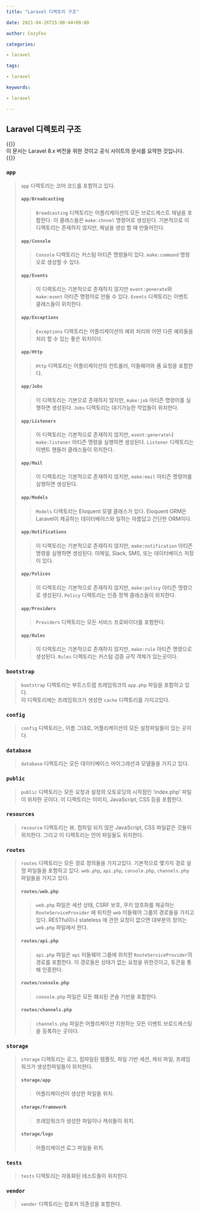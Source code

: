 ```yaml
---
title: "Laravel 디렉토리 구조"

date: 2021-04-26T15:00:44+09:00

author: CozyFex

categories:

- laravel

tags:

- laravel

keywords:

- laravel

---
```


## Laravel 디렉토리 구조

{{<admonition note>}}  
이 문서는 Laravel 8.x 버전을 위한 것이고 공식 사이트의 문서를 요약한 것입니다.  
{{</admonition>}}

### `app`

> `app` 디렉토리는 코어 코드를 포함하고 있다.
> #### `app/Broadcasting`
>> `Broadcasting` 디렉토리는 어플리케이션의 모든 브로드케스트 채널을 포함한다.
> 이 클래스들은 `make:chnnel` 명령어로 생성된다.
> 기본적으로 이 디렉토리는 존재하지 않지만, 채널을 생성 할 때 만들어진다.
> #### `app/Console`
>> `Console` 디렉토리는 커스텀 아티즌 명령들이 있다.
> `make:command` 명령오로 생성할 수 있다.
> #### `app/Events`
>> 이 디렉토리는 기본적으로 존재하지 않지만 `event:generate`와 `make:event` 아티즌 명령어로 만들 수 있다.
> `Events` 디렉토리는 이벤트 클래스들이 위치한다.
> #### `app/Exceptions`
>> `Exceptions` 디렉토리는 어플리케이션의 예외 처리와 어떤 다른 예외들을 처리 할 수 있는 좋은 위치이다.
> #### `app/Http`
>> `Http` 디렉토리는 어플리케이션의 컨트롤러, 미들웨어와 폼 요청을 포함한다.
> #### `app/Jobs`
>> 이 디렉토리는 기본으로 존재하지 않지만, `make:job` 아티즌 명령어를 실행하면 생성된다.
> `Jobs` 디렉토리는 대기가능한 작업들이 위치한다.
> #### `app/Listeners`
>> 이 디렉토리는 기본적으로 존재하지 않지만, `event:generate`나 `make:listener` 아티즌 명령을 실행하면 생성된다.
> `Listener` 디렉토리는 이벤트 핸들러 클래스들이 위치한다.
> #### `app/Mail`
>> 이 디렉토리는 기본적으로 존재하지 않지만, `make:mail` 아티즌 명령어를 실행하면 생성된다.
> #### `app/Models`
>> `Models` 디렉토리는 Eloquent 모델 클래스가 있다.
> Eloquent ORM은 Laravel이 제공하는 데이터베이스와 일하는 아름답고 간단한 ORM이다.
> #### `app/Notifications`
>> 이 디렉토리는 기본적으로 존재하지 않지만, `make:notification` 아티즌 명령을 실행하면 생성된다.
> 이메일, Slack, SMS, 또는 데이터베이스 저장이 있다.
> #### `app/Polices`
>> 이 디렉토리는 기본적으로 존재하지 않지만, `make:policy` 아티즌 명령으로 생성된다.
> `Policy` 디렉토리는 인증 정책 클래스들이 위치한다.
> #### `app/Providers`
>> `Providers` 디렉토리는 모든 서비스 프로바이더를 포함한다.
> #### `app/Rules`
>> 이 디렉토리는 기본적으로 존재하지 않지만, `make:rule` 아티즌 명령으로 생성된다.
> `Rules` 디렉토리는 커스텀 검증 규직 객체가 있는곳이다.

### `bootstrap`

> `bootstrap` 디렉토리는 부트스트렙 프레임워크의 `app.php` 파일을 포함하고 있다.  
> 이 디렉토리에는 프레임워크가 생성한 `cache` 디렉토리를 가지고있다.

### `config`

> `config` 디렉토리는, 이름 그대로, 어플리케이션의 모든 설정파일들이 있는 곳이다.

### `database`

> `database` 디렉토리는 모든 데이터베이스 마이그레션과 모델들을 가지고 있다.

### `public`

> `public` 디렉토리는 모든 요청과 설정의 오토로딩의 시작점인 'index.php' 파일이 위차한 곳이다. 이 디렉토리는 이미지, JavaScript, CSS 등을 포함한다.

### `resources`

> `resource` 디렉토리는 뷰, 컴파일 되지 않은 JavaScript, CSS 파일같은 것들이 위치한다. 그리고 이 디렉토리는 언어 파일들도 위치한다.

### `routes`

> `routes` 디렉토리는 모든 경로 정의들을 가지고있다. 기본적으로 몇가지 경로 설정 파일들을 포함하고 있다.
> `web.php`, `api.php`, `console.php`, `channels.php` 파일들을 가지고 있다.
> #### `routes/web.php`
>> `web.php` 파일은 세션 상태, CSRF 보호, 쿠키 암호화를 제공하는 `RouteServiceProvider` 에 위치한 `web` 미들웨어 그룹의 경로들을 가지고있다.
> RESTful이나 stateless 에 관한 요청이 없으면 대부분의 정의는 `web.php` 파일에서 한다.
> #### `routes/api.php`
>> `api.php` 파일은 `api` 미들웨어 그룹에 위치한 `RouteServiceProvider`의 경로를 포함한다.
> 이 경로들은 상태가 없는 요청을 위한것이고, 토큰을 통해 인증한다.
> #### `routes/console.php`
>> `console.php` 파일은 모든 폐쇠된 콘솔 기반을 포함한다.
> #### `routes/channels.php`
>> `channels.php` 파일은 어플리케이션 지원하는 모든 이벤트 브로드케스팅을 등록하는 곳이다.

### `storage`

> `storage` 디렉토리는 로그, 컴파일된 템플릿, 파일 기반 세션, 캐쉬 파일, 프레임워크가 생성한파일들이 위치한다.
> #### `storage/app`
>> 어플리케이션이 생성한 파일들 위치.
> #### `storage/framework`
>> 프레임워크가 생성한 파일이나 캐쉬들이 위치.
> #### `storage/logs`
>> 어플리케이션 로그 파일들 위치.

### `tests`

> `tests` 디렉토리는 자동화된 테스트들이 위치힌다.

### `vendor`

> `vender` 디렉토리는 컴포저 의존성을 포함한다.

